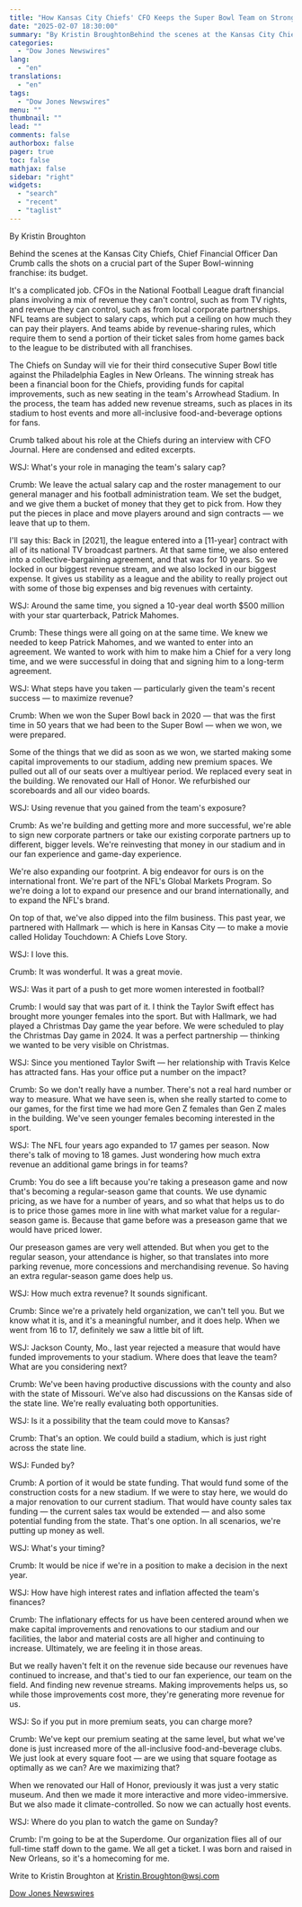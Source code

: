 ```yaml
---
title: "How Kansas City Chiefs' CFO Keeps the Super Bowl Team on Strong Financial Footing — WSJ"
date: "2025-02-07 18:30:00"
summary: "By Kristin BroughtonBehind the scenes at the Kansas City Chiefs, Chief Financial Officer Dan Crumb calls the shots on a crucial part of the Super Bowl-winning franchise: its budget.It's a complicated job. CFOs in the National Football League draft financial plans involving a mix of revenue they can't control, such..."
categories:
  - "Dow Jones Newswires"
lang:
  - "en"
translations:
  - "en"
tags:
  - "Dow Jones Newswires"
menu: ""
thumbnail: ""
lead: ""
comments: false
authorbox: false
pager: true
toc: false
mathjax: false
sidebar: "right"
widgets:
  - "search"
  - "recent"
  - "taglist"
---
```


By Kristin Broughton

Behind the scenes at the Kansas City Chiefs, Chief Financial Officer Dan Crumb calls the shots on a crucial part of the Super Bowl-winning franchise: its budget.

It's a complicated job. CFOs in the National Football League draft financial plans involving a mix of revenue they can't control, such as from TV rights, and revenue they can control, such as from local corporate partnerships. NFL teams are subject to salary caps, which put a ceiling on how much they can pay their players. And teams abide by revenue-sharing rules, which require them to send a portion of their ticket sales from home games back to the league to be distributed with all franchises.

The Chiefs on Sunday will vie for their third consecutive Super Bowl title against the Philadelphia Eagles in New Orleans. The winning streak has been a financial boon for the Chiefs, providing funds for capital improvements, such as new seating in the team's Arrowhead Stadium. In the process, the team has added new revenue streams, such as places in its stadium to host events and more all-inclusive food-and-beverage options for fans.

Crumb talked about his role at the Chiefs during an interview with CFO Journal. Here are condensed and edited excerpts.

WSJ: What's your role in managing the team's salary cap?

Crumb: We leave the actual salary cap and the roster management to our general manager and his football administration team. We set the budget, and we give them a bucket of money that they get to pick from. How they put the pieces in place and move players around and sign contracts — we leave that up to them.

I'll say this: Back in [2021], the league entered into a [11-year] contract with all of its national TV broadcast partners. At that same time, we also entered into a collective-bargaining agreement, and that was for 10 years. So we locked in our biggest revenue stream, and we also locked in our biggest expense. It gives us stability as a league and the ability to really project out with some of those big expenses and big revenues with certainty.

WSJ: Around the same time, you signed a 10-year deal worth $500 million with your star quarterback, Patrick Mahomes.

Crumb: These things were all going on at the same time. We knew we needed to keep Patrick Mahomes, and we wanted to enter into an agreement. We wanted to work with him to make him a Chief for a very long time, and we were successful in doing that and signing him to a long-term agreement.

WSJ: What steps have you taken — particularly given the team's recent success — to maximize revenue?

Crumb: When we won the Super Bowl back in 2020 — that was the first time in 50 years that we had been to the Super Bowl — when we won, we were prepared.

Some of the things that we did as soon as we won, we started making some capital improvements to our stadium, adding new premium spaces. We pulled out all of our seats over a multiyear period. We replaced every seat in the building. We renovated our Hall of Honor. We refurbished our scoreboards and all our video boards.

WSJ: Using revenue that you gained from the team's exposure?

Crumb: As we're building and getting more and more successful, we're able to sign new corporate partners or take our existing corporate partners up to different, bigger levels. We're reinvesting that money in our stadium and in our fan experience and game-day experience.

We're also expanding our footprint. A big endeavor for ours is on the international front. We're part of the NFL's Global Markets Program. So we're doing a lot to expand our presence and our brand internationally, and to expand the NFL's brand.

On top of that, we've also dipped into the film business. This past year, we partnered with Hallmark — which is here in Kansas City — to make a movie called Holiday Touchdown: A Chiefs Love Story.

WSJ: I love this.

Crumb: It was wonderful. It was a great movie.

WSJ: Was it part of a push to get more women interested in football?

Crumb: I would say that was part of it. I think the Taylor Swift effect has brought more younger females into the sport. But with Hallmark, we had played a Christmas Day game the year before. We were scheduled to play the Christmas Day game in 2024. It was a perfect partnership — thinking we wanted to be very visible on Christmas.

WSJ: Since you mentioned Taylor Swift — her relationship with Travis Kelce has attracted fans. Has your office put a number on the impact?

Crumb: So we don't really have a number. There's not a real hard number or way to measure. What we have seen is, when she really started to come to our games, for the first time we had more Gen Z females than Gen Z males in the building. We've seen younger females becoming interested in the sport.

WSJ: The NFL four years ago expanded to 17 games per season. Now there's talk of moving to 18 games. Just wondering how much extra revenue an additional game brings in for teams?

Crumb: You do see a lift because you're taking a preseason game and now that's becoming a regular-season game that counts. We use dynamic pricing, as we have for a number of years, and so what that helps us to do is to price those games more in line with what market value for a regular-season game is. Because that game before was a preseason game that we would have priced lower.

Our preseason games are very well attended. But when you get to the regular season, your attendance is higher, so that translates into more parking revenue, more concessions and merchandising revenue. So having an extra regular-season game does help us.

WSJ: How much extra revenue? It sounds significant.

Crumb: Since we're a privately held organization, we can't tell you. But we know what it is, and it's a meaningful number, and it does help. When we went from 16 to 17, definitely we saw a little bit of lift.

WSJ: Jackson County, Mo., last year rejected a measure that would have funded improvements to your stadium. Where does that leave the team? What are you considering next?

Crumb: We've been having productive discussions with the county and also with the state of Missouri. We've also had discussions on the Kansas side of the state line. We're really evaluating both opportunities.

WSJ: Is it a possibility that the team could move to Kansas?

Crumb: That's an option. We could build a stadium, which is just right across the state line.

WSJ: Funded by?

Crumb: A portion of it would be state funding. That would fund some of the construction costs for a new stadium. If we were to stay here, we would do a major renovation to our current stadium. That would have county sales tax funding — the current sales tax would be extended — and also some potential funding from the state. That's one option. In all scenarios, we're putting up money as well.

WSJ: What's your timing?

Crumb: It would be nice if we're in a position to make a decision in the next year.

WSJ: How have high interest rates and inflation affected the team's finances?

Crumb: The inflationary effects for us have been centered around when we make capital improvements and renovations to our stadium and our facilities, the labor and material costs are all higher and continuing to increase. Ultimately, we are feeling it in those areas.

But we really haven't felt it on the revenue side because our revenues have continued to increase, and that's tied to our fan experience, our team on the field. And finding new revenue streams. Making improvements helps us, so while those improvements cost more, they're generating more revenue for us.

WSJ: So if you put in more premium seats, you can charge more?

Crumb: We've kept our premium seating at the same level, but what we've done is just increased more of the all-inclusive food-and-beverage clubs. We just look at every square foot — are we using that square footage as optimally as we can? Are we maximizing that?

When we renovated our Hall of Honor, previously it was just a very static museum. And then we made it more interactive and more video-immersive. But we also made it climate-controlled. So now we can actually host events.

WSJ: Where do you plan to watch the game on Sunday?

Crumb: I'm going to be at the Superdome. Our organization flies all of our full-time staff down to the game. We all get a ticket. I was born and raised in New Orleans, so it's a homecoming for me.

Write to Kristin Broughton at Kristin.Broughton@wsj.com

[Dow Jones Newswires](https://www.tradingview.com/news/DJN_DN20250207004069:0/)
